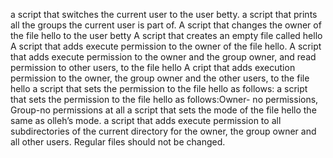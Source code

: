  a script that switches the current user to the user betty.
a script that prints all the groups the current user is part of.
  A script that changes the owner of the file hello to the user betty
A script that creates an empty file called hello
A  script that adds execute permission to the owner of the file hello.
A script that adds execute permission to the owner and the group owner, and read permission to other users, to the file hello
A cript that adds execution permission to the owner, the group owner and the other users, to the file hello
 a script that sets the permission to the file hello as follows:
 a script that sets the permission to the file hello as follows:Owner- no permissions, Group-no permissions at all
 a script that sets the mode of the file hello the same as olleh’s mode.
 a script that adds execute permission to all subdirectories of the current directory for the owner, the group owner and all other users. Regular files should not be changed.
